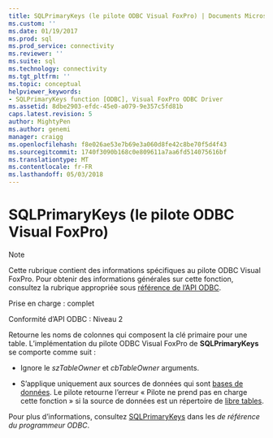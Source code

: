 ```yaml
---
title: SQLPrimaryKeys (le pilote ODBC Visual FoxPro) | Documents Microsoft
ms.custom: ''
ms.date: 01/19/2017
ms.prod: sql
ms.prod_service: connectivity
ms.reviewer: ''
ms.suite: sql
ms.technology: connectivity
ms.tgt_pltfrm: ''
ms.topic: conceptual
helpviewer_keywords:
- SQLPrimaryKeys function [ODBC], Visual FoxPro ODBC Driver
ms.assetid: 8dbe2903-efdc-45e0-a079-9e357c5fd81b
caps.latest.revision: 5
author: MightyPen
ms.author: genemi
manager: craigg
ms.openlocfilehash: f8e026ae53e7b69e3a060d8fe42c8be70f5d4f43
ms.sourcegitcommit: 1740f3090b168c0e809611a7aa6fd514075616bf
ms.translationtype: MT
ms.contentlocale: fr-FR
ms.lasthandoff: 05/03/2018
---
```

# <a name="sqlprimarykeys-visual-foxpro-odbc-driver"></a>SQLPrimaryKeys (le pilote ODBC Visual FoxPro)
> [!NOTE]  
>  Cette rubrique contient des informations spécifiques au pilote ODBC Visual FoxPro. Pour obtenir des informations générales sur cette fonction, consultez la rubrique appropriée sous [référence de l’API ODBC](../../odbc/reference/syntax/odbc-api-reference.md).  
  
 Prise en charge : complet  
  
 Conformité d’API ODBC : Niveau 2  
  
 Retourne les noms de colonnes qui composent la clé primaire pour une table. L’implémentation du pilote ODBC Visual FoxPro de **SQLPrimaryKeys** se comporte comme suit :  
  
-   Ignore le *szTableOwner* et *cbTableOwner* arguments.  
  
-   S’applique uniquement aux sources de données qui sont [bases de données](../../odbc/microsoft/visual-foxpro-terminology.md). Le pilote retourne l’erreur « Pilote ne prend pas en charge cette fonction » si la source de données est un répertoire de [libre tables](../../odbc/microsoft/visual-foxpro-terminology.md).  
  
 Pour plus d’informations, consultez [SQLPrimaryKeys](../../odbc/reference/syntax/sqlprimarykeys-function.md) dans les *de référence du programmeur ODBC*.
